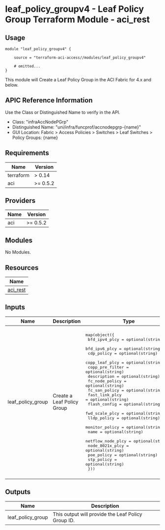 # leaf_policy_groupv4 - Leaf Policy Group Terraform Module - aci_rest

## Usage

```hcl
module "leaf_policy_groupv4" {

    source = "terraform-aci-access//modules/leaf_policy_groupv4"

    # omitted...
}
```

This module will Create a Leaf Policy Group in the ACI Fabric for 4.x and below.

## APIC Reference Information

Use the Class or Distinguished Name to verify in the API.

* Class: "infraAccNodePGrp"
* Distinguished Name: "uni/infra/funcprof/accnodepgrp-{name}"
* GUI Location: Fabric > Access Policies > Switches > Leaf Switches > Policy Groups: {name}

<!-- BEGINNING OF PRE-COMMIT-TERRAFORM DOCS HOOK -->
## Requirements

| Name | Version |
|------|---------|
| terraform | > 0.14 |
| aci | >= 0.5.2 |

## Providers

| Name | Version |
|------|---------|
| aci | >= 0.5.2 |

## Modules

No Modules.

## Resources

| Name |
|------|
| [aci_rest](https://registry.terraform.io/providers/ciscodevnet/aci/0.5.2/docs/resources/rest) |

## Inputs

| Name | Description | Type | Default | Required |
|------|-------------|------|---------|:--------:|
| leaf\_policy\_group | Create a Leaf Policy Group | <pre>map(object({<br>    bfd_ipv4_plcy     = optional(string)<br>    bfd_ipv6_plcy     = optional(string)<br>    cdp_policy        = optional(string)<br>    copp_leaf_plcy    = optional(string)<br>    copp_pre_filter   = optional(string)<br>    description       = optional(string)<br>    fc_node_policy    = optional(string)<br>    fc_san_policy     = optional(string)<br>    fast_link_plcy    = optional(string)<br>    flash_config      = optional(string)<br>    fwd_scale_plcy    = optional(string)<br>    lldp_policy       = optional(string)<br>    monitor_policy    = optional(string)<br>    name              = optional(string)<br>    netflow_node_plcy = optional(string)<br>    node_8021x_plcy   = optional(string)<br>    poe_policy        = optional(string)<br>    stp_policy        = optional(string)<br>  }))</pre> | <pre>{<br>  "default": {<br>    "bfd_ipv4_plcy": "default",<br>    "bfd_ipv6_plcy": "default",<br>    "cdp_policy": "default",<br>    "copp_leaf_plcy": "default",<br>    "copp_pre_filter": "default",<br>    "description": "",<br>    "fast_link_plcy": "default",<br>    "fc_node_policy": "default",<br>    "fc_san_policy": "default",<br>    "flash_config": "default",<br>    "fwd_scale_plcy": "default",<br>    "lldp_policy": "default",<br>    "monitor_policy": "default",<br>    "name": "default",<br>    "netflow_node_plcy": "default",<br>    "node_8021x_plcy": "default",<br>    "poe_policy": "default",<br>    "stp_policy": "default"<br>  }<br>}</pre> | no |

## Outputs

| Name | Description |
|------|-------------|
| leaf\_policy\_group | This output will provide the Leaf Policy Group ID. |
<!-- END OF PRE-COMMIT-TERRAFORM DOCS HOOK -->
